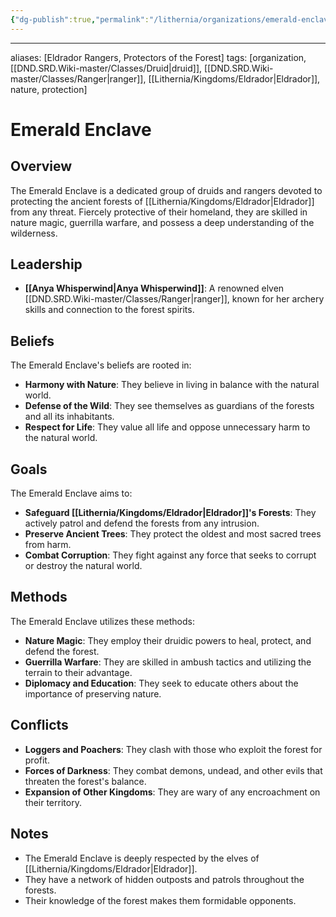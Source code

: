 ```yaml
---
{"dg-publish":true,"permalink":"/lithernia/organizations/emerald-enclave/"}
---
```



---
aliases: [Eldrador Rangers, Protectors of the Forest]
tags: [organization, [[DND.SRD.Wiki-master/Classes/Druid\|druid]], [[DND.SRD.Wiki-master/Classes/Ranger\|ranger]], [[Lithernia/Kingdoms/Eldrador\|Eldrador]], nature, protection]

# Emerald Enclave

## Overview

The Emerald Enclave is a dedicated group of druids and rangers devoted to protecting the ancient forests of [[Lithernia/Kingdoms/Eldrador\|Eldrador]] from any threat. Fiercely protective of their homeland, they are skilled in nature magic, guerrilla warfare, and possess a deep understanding of the wilderness.

## Leadership

* **[[Anya Whisperwind\|Anya Whisperwind]]**:  A renowned elven [[DND.SRD.Wiki-master/Classes/Ranger\|ranger]], known for her archery skills and connection to the forest spirits. 

## Beliefs

The Emerald Enclave's beliefs are rooted in:

* **Harmony with Nature**: They believe in living in balance with the natural world.
* **Defense of the Wild**: They see themselves as guardians of the forests and all its inhabitants.
* **Respect for Life**:  They value all life and oppose unnecessary harm to the natural world.

## Goals

The Emerald Enclave aims to:

* **Safeguard [[Lithernia/Kingdoms/Eldrador\|Eldrador]]'s Forests**: They actively patrol and defend the forests from any intrusion.
* **Preserve Ancient Trees**: They protect the oldest and most sacred trees from harm.
* **Combat Corruption**: They fight against any force that seeks to corrupt or destroy the natural world.

## Methods

The Emerald Enclave utilizes these methods:

* **Nature Magic**:  They employ their druidic powers to heal, protect, and defend the forest.
* **Guerrilla Warfare**:  They are skilled in ambush tactics and utilizing the terrain to their advantage.
* **Diplomacy and Education**: They seek to educate others about the importance of preserving nature.

## Conflicts

* **Loggers and Poachers**:  They clash with those who exploit the forest for profit.
* **Forces of Darkness**:  They combat demons, undead, and other evils that threaten the forest's balance.
* **Expansion of Other Kingdoms**:  They are wary of any encroachment on their territory.

## Notes

*  The Emerald Enclave is deeply respected by the elves of [[Lithernia/Kingdoms/Eldrador\|Eldrador]].
*  They have a network of hidden outposts and patrols throughout the forests.
*  Their knowledge of the forest makes them formidable opponents.
